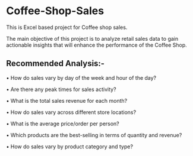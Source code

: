 # Coffee-Shop-Sales

This is Excel based project for Coffee shop sales.

The main objective of this project is to analyze retail sales data to gain actionable insights that will enhance the performance of the Coffee Shop.

## Recommended Analysis:-

•	How do sales vary by day of the week and hour of the day?

•	Are there any peak times for sales activity?

•	What is the total sales revenue for each month?

•	How do sales vary across different store locations?

•	What is the average price/order per person?

•	Which products are the best-selling in terms of quantity and revenue?

•	How do sales vary by product category and type?
